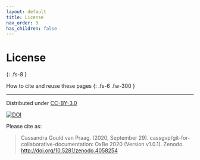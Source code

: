 ```yaml
---
layout: default
title: License
nav_order: 3
has_children: false
---
```



# License
{: .fs-8 }

How to cite and reuse these pages
{: .fs-6 .fw-300 }

---

Distributed under [CC-BY-3.0](https://creativecommons.org/licenses/by/3.0/legalcode)

[![DOI](https://zenodo.org/badge/298242612.svg)](https://zenodo.org/badge/latestdoi/298242612)

Please cite as:
> Cassandra Gould van Praag. (2020, September 29). cassgvp/git-for-collaborative-documentation: OxBe 2020 (Version v1.0.1). Zenodo. http://doi.org/10.5281/zenodo.4058254
